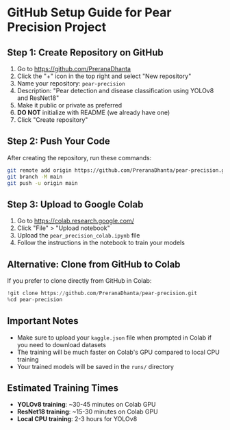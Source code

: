# GitHub Setup Guide for Pear Precision Project

## Step 1: Create Repository on GitHub

1. Go to https://github.com/PreranaDhanta
2. Click the "+" icon in the top right and select "New repository"
3. Name your repository: `pear-precision`
4. Description: "Pear detection and disease classification using YOLOv8 and ResNet18"
5. Make it public or private as preferred
6. **DO NOT** initialize with README (we already have one)
7. Click "Create repository"

## Step 2: Push Your Code

After creating the repository, run these commands:

```bash
git remote add origin https://github.com/PreranaDhanta/pear-precision.git
git branch -M main
git push -u origin main
```

## Step 3: Upload to Google Colab

1. Go to https://colab.research.google.com/
2. Click "File" > "Upload notebook"
3. Upload the `pear_precision_colab.ipynb` file
4. Follow the instructions in the notebook to train your models

## Alternative: Clone from GitHub to Colab

If you prefer to clone directly from GitHub in Colab:

```python
!git clone https://github.com/PreranaDhanta/pear-precision.git
%cd pear-precision
```

## Important Notes

- Make sure to upload your `kaggle.json` file when prompted in Colab if you need to download datasets
- The training will be much faster on Colab's GPU compared to local CPU training
- Your trained models will be saved in the `runs/` directory

## Estimated Training Times

- **YOLOv8 training**: ~30-45 minutes on Colab GPU
- **ResNet18 training**: ~15-30 minutes on Colab GPU
- **Local CPU training**: 2-3 hours for YOLOv8
